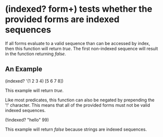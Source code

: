 # (indexed? form+) tests whether the provided forms are indexed sequences
If all forms evaluate to a valid sequence than can be accessed by index, then this function will return _true_. The first non-indexed sequence will result in the function returning _false_.

## An Example

  (indexed? '(1 2 3 4) [5 6 7 8])

This example will return _true_.

Like most predicates, this function can also be negated by prepending the '!' character. This means that all of the provided forms must not be valid indexed sequences.

  (!indexed? "hello" 99)

This example will return _false_ because strings are indexed sequences.
